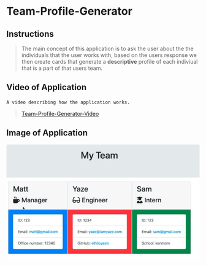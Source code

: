 # Team-Profile-Generator


## Instructions
>The main concept of this application is to ask the user about the the individuals that the user works with, based on the users response we then create cards 
that generate a __descriptive__ profile of each indiviual that is a part of that users team.

## Video of Application
```
A video describing how the application works.
```
>[Team-Profile-Generator-Video](https://www.youtube.com/watch?v=MpS0xtcUhDI&ab_channel=YasinElhilo)


## Image of Application

![Team-Profile-Generator-Image](images/teamgeneratorprofile.png)

